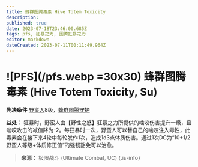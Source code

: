 ```yaml
---
title: 蜂群图腾毒素 Hive Totem Toxicity
description: 
published: true
date: 2023-07-18T23:46:00.685Z
tags: pfs, 狂暴之力, 图腾狂暴之力
editor: markdown
dateCreated: 2023-07-11T00:11:49.964Z
---
```


# ![PFS](/pfs.webp =30x30) 蜂群图腾毒素 (Hive Totem Toxicity, Su)

**先决条件** [野蛮人](/野蛮人)8级，[蜂群图腾守护](/狂暴之力/蜂群图腾守护)

**益处：** 狂暴时，野蛮人由【野性之怒】狂暴之力所提供的啮咬伤害提升一级，且啮咬攻击的减值降为-2。每狂暴时一次，野蛮人可以替自己的啮咬注入毒性，此毒素会在接下来4轮中每轮发作1次，造成1d3点体质伤害。通过1次DC为“10+1/2野蛮人等级+体质修正值”的强韧豁免可以治愈。

> **来源：** 极限战斗 (Ultimate Combat, UC)
{.is-info}
